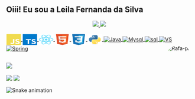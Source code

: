## Oiii! Eu sou a Leila Fernanda da Silva 
<div align="center">
  <a href="https://github.com/21Leila">
  <img height="180em" src="https://github-readme-stats.vercel.app/api?username=21Leila&show_icons=true&theme=dracula&include_all_commits=true&count_private=true"/>
  <img height="180em" src="https://github-readme-stats.vercel.app/api/top-langs/?username=21Leila&layout=compact&langs_count=7&theme=dracula"/>
</div>
<div style="display: inline_block"><br>
  <img align="center" alt="Js" height="30" width="40" src="https://raw.githubusercontent.com/devicons/devicon/master/icons/javascript/javascript-plain.svg">
  <img align="center" alt="Ts" height="30" width="40" src="https://raw.githubusercontent.com/devicons/devicon/master/icons/typescript/typescript-plain.svg">
  <img align="center" alt="React" height="30" width="40" src="https://raw.githubusercontent.com/devicons/devicon/master/icons/react/react-original.svg">
  <img align="center" alt="HTML" height="30" width="40" src="https://raw.githubusercontent.com/devicons/devicon/master/icons/html5/html5-original.svg">
  <img align="center" alt="CSS" height="30" width="40" src="https://raw.githubusercontent.com/devicons/devicon/master/icons/css3/css3-original.svg">
  <img align="center" alt="Python" height="30" width="40" src="https://raw.githubusercontent.com/devicons/devicon/master/icons/python/python-original.svg">
  <img align="center" alt="Java" height="40" width="40" src="https://img.icons8.com/ios-filled/50/000000/java-coffee-cup-logo--v1.png%22%3E">
  <img align="center" alt="Mysql" height="40" width="40" src="https://img.icons8.com/ios-filled/50/000000/mysql-logo.png%22%3E">
  <img align="center" alt="sql" height="40" width="40" src="https://img.icons8.com/ios/50/000000/sql.png%22%3E">
  <img align="center" alt="VS" height="40" width="40" src="https://img.icons8.com/ios/50/000000/visual-studio-logo.png%22%3E">
  <img align="center" alt="Spring" height="40" width="40" src="https://cdn.jsdelivr.net/gh/devicons/devicon/icons/spring/spring-plain.svg%22/%3E">

   <img align="right" alt="Rafa-pic" height="150" style="border-radius:50px;" src="https://media.discordapp.net/attachments/880941008714596383/892163230603026462/download20210901183556.png?width=473&height=473">
  
</div>
  
  ##
 
<div> 

  <a href="https://www.instagram.com/leilamarketingdigitalraiz/" target="_blank"><img src="https://img.shields.io/badge/-Instagram-%23E4405F?style=for-the-badge&logo=instagram&logoColor=white" target="_blank"></a>

 
  <a href = "mailto:leilafernandadasilva@gmail.com"><img src="https://img.shields.io/badge/-Gmail-%23333?style=for-the-badge&logo=gmail&logoColor=white" target="_blank"></a>
  <a href="https://www.linkedin.com/in/leilafernandadasilva/" target="_blank"><img src="https://img.shields.io/badge/-LinkedIn-%230077B5?style=for-the-badge&logo=linkedin&logoColor=white" target="_blank"></a> 
 
  ![Snake animation](https://github.com/21Leila/blob/output/github-contribution-grid-snake.svg)
 
</div>
